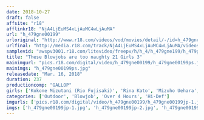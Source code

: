 ```yaml
---
date: 2018-10-27
draft: false
affsite: "r18"
afflinkr18: "NjA4LjEuMS4xLjAuMC4wLjAuMA"
url: "h_479gne00199"
urloriginal: "http://www.r18.com/videos/vod/movies/detail/-/id=h_479gne00199"
urlfinal: "http://media.r18.com/track/NjA4LjEuMS4xLjAuMC4wLjAuMA/videos/vod/movies/detail/-/id=h_479gne00199"
samplevid: "awspv3001.r18.com/litevideo/freepv/h/h_4/h_479gne199/h_479gne199_dmb_w.mp4"
title: "These Blowjobs are too naughty 21 Girls 3"
mainimgurl: "pics.r18.com/digital/video/h_479gne00199/h_479gne00199ps.jpg"
mainimgs: "h_479gne00199ps.jpg"
releasedate: "Mar. 16, 2018"
duration: 237
productioncomp: "GALLOP"
girls: ['Kokone Mizutani (Rio Fujisaki)', 'Rina Kato', 'Mizuho Uehara', 'Shunka Ayami', 'Airi Suzumura', 'Kanna Yukishiro', 'Honoka Kato']
categories: ['Outdoor', 'Blowjob', 'Over 4 Hours', 'Hi-Def']
imgurls: ['pics.r18.com/digital/video/h_479gne00199/h_479gne00199jp-1.jpg', 'pics.r18.com/digital/video/h_479gne00199/h_479gne00199jp-2.jpg', 'pics.r18.com/digital/video/h_479gne00199/h_479gne00199jp-3.jpg', 'pics.r18.com/digital/video/h_479gne00199/h_479gne00199jp-4.jpg', 'pics.r18.com/digital/video/h_479gne00199/h_479gne00199jp-5.jpg', 'pics.r18.com/digital/video/h_479gne00199/h_479gne00199jp-6.jpg', 'pics.r18.com/digital/video/h_479gne00199/h_479gne00199jp-7.jpg', 'pics.r18.com/digital/video/h_479gne00199/h_479gne00199jp-8.jpg', 'pics.r18.com/digital/video/h_479gne00199/h_479gne00199jp-9.jpg', 'pics.r18.com/digital/video/h_479gne00199/h_479gne00199jp-10.jpg', 'pics.r18.com/digital/video/h_479gne00199/h_479gne00199jp-11.jpg', 'pics.r18.com/digital/video/h_479gne00199/h_479gne00199jp-12.jpg', 'pics.r18.com/digital/video/h_479gne00199/h_479gne00199jp-13.jpg', 'pics.r18.com/digital/video/h_479gne00199/h_479gne00199jp-14.jpg', 'pics.r18.com/digital/video/h_479gne00199/h_479gne00199jp-15.jpg', 'pics.r18.com/digital/video/h_479gne00199/h_479gne00199jp-16.jpg', 'pics.r18.com/digital/video/h_479gne00199/h_479gne00199jp-17.jpg', 'pics.r18.com/digital/video/h_479gne00199/h_479gne00199jp-18.jpg', 'pics.r18.com/digital/video/h_479gne00199/h_479gne00199jp-19.jpg', 'pics.r18.com/digital/video/h_479gne00199/h_479gne00199jp-20.jpg']
imgs: ['h_479gne00199jp-1.jpg', 'h_479gne00199jp-2.jpg', 'h_479gne00199jp-3.jpg', 'h_479gne00199jp-4.jpg', 'h_479gne00199jp-5.jpg', 'h_479gne00199jp-6.jpg', 'h_479gne00199jp-7.jpg', 'h_479gne00199jp-8.jpg', 'h_479gne00199jp-9.jpg', 'h_479gne00199jp-10.jpg', 'h_479gne00199jp-11.jpg', 'h_479gne00199jp-12.jpg', 'h_479gne00199jp-13.jpg', 'h_479gne00199jp-14.jpg', 'h_479gne00199jp-15.jpg', 'h_479gne00199jp-16.jpg', 'h_479gne00199jp-17.jpg', 'h_479gne00199jp-18.jpg', 'h_479gne00199jp-19.jpg', 'h_479gne00199jp-20.jpg']
---
```

